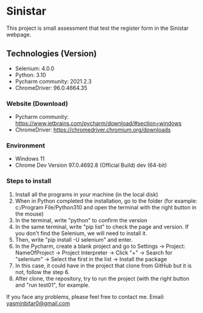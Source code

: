 # Sinistar
This project is small assessment that test the register form in the Sinistar webpage.

## Technologies (Version)
* Selenium: 4.0.0
* Python: 3.10
* Pycharm community: 2021.2.3
* ChromeDriver:  96.0.4664.35

### Website (Download)
* Pycharm community: https://www.jetbrains.com/pycharm/download/#section=windows
* ChromeDriver: https://chromedriver.chromium.org/downloads

### Environment
* Windows 11
* Chrome Dev Version 97.0.4692.8 (Official Build) dev (64-bit)


### Steps to install
1. Install all the programs in your machine (in the local disk)
2. When in Python completed the installation, go to the folder (for example: c:/Program File/Python310 and open the terminal with the right button in the mouse)
3. In the terminal, write "python" to confirm the version
4. In the same terminal, write "pip list" to check the page and version. If you don't find the Selenium, we will need to install it.
5. Then, write "pip install -U selenium" and enter.
6. In the Pycharm, create a blank project and go to Settings -> Project: NameOfProject -> Project Interpreter -> Click "+" -> Search for "selenium" -> Select the first in the list -> Install the package
7. In this case, it could have in the project that clone from GitHub but it is not, follow the step 6.
8. After clone, the repository, try to run the project (with the right button and "run test01", for example.





If you face any problems, please feel free to contact me.
Email: yasminbitar0@gmail.com
